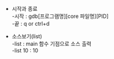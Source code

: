 * 시작과 종료   
-시작 : gdb[프로그램명][core 파일명][PID]   
-끝 : q or ctrl+d   

* 소스보기(list)   
-list : main 함수 기점으로 소스 출력   
-list 10 : 10   
